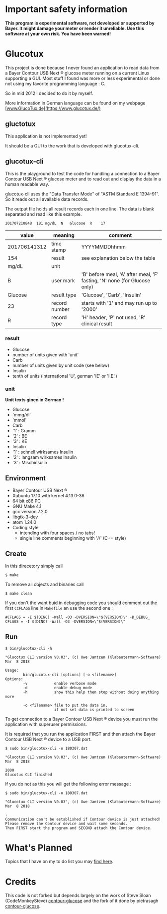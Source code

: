 # Important safety information

**This program is experimental software, not developed or supported by Bayer. It might damage your meter or render it unreliable. Use this software at your own risk. You have been warned!**

# Glucotux
This project is done because I never found an application to read data from a Bayer Contour USB Next &reg; glucose meter running on a current Linux supporting a GUI. Most stuff I found was more or less experimental or done not using my favorite programming language : C.

So in mid 2012 I decided to do it by myself.

More information in German language can be found on my webpage [www.GlucoTux.de](https://www.glucotux.de/)

## gluctotux
This application is not implemented yet!

It should be a GUI to the work that is developed with glucotux-cli.

## glucotux-cli
This is the playground to test the code for handling a connection to a Bayer Contour USB Next &reg; glucose meter and to read out and display the data in a human readable way.

glucotux-cli uses the "Data Transfer Mode" of "ASTM Standard E 1394-91". So it reads out all available data records.

The output file holds all result records each in one line. The data is blank separated and read like this example.
```
201707210848  181 mg/dL  N   Glucose  R    17
```
| **value** | **meaning** | **comment** |
| - | - | - |
|  201706141312 | time stamp | YYYYMMDDhhmm |
| 154 | result | see explanation below the table |
| mg/dL | unit | |
| B | user mark | 'B' before meal, 'A' after meal, 'F' fasting, 'N' none (for Glucose only) |
| Glucose | result type | 'Glucose', 'Carb', 'Insulin' |
| 23 | record number | starts with '1' and may run up to '2000' |
| R | record type | 'H' header, 'P' not used, 'R' clinical result |

### result ###
- Glucose
 - number of units given with 'unit'
- Carb
 - number of units given by unit code (see below)
- Insulin
 - tenth of units (international 'U', german 'IE' or 'I.E.')

### unit ###
**Unit texts ginen in German !**
- Glucose
 - 'mmg/dl'
 - 'mmol'
- Carb
 - '1' : Gramm
 - '2' : BE
 - '3' : KE
- Insulin
 - '1' : schnell wirksames Insulin
 - '2' : langsam wirksames Insulin
 - '3' : Mischinsulin

## Environment
- Bayer Contour USB Next &reg;
- Xubuntu 17.10 with kernel 4.13.0-36
- 64 bit x86 PC
- GNU Make 4.1
- gcc version 7.2.0
- libgtk-3-dev
- atom 1.24.0
- Coding style
  - intending with four spaces / no tabs!
  - single line comments beginning with '//' (C++ style)

## Create
In this direcetory simply call
```
$ make
```
To remove all objects and binaries call
```
$ make clean
```
If you don't the want buid in debugging code you should comment out the first `CCFLAGS` line in `Makefile` an use the second one :
```
#CFLAGS = -I $(DINC) -Wall -O3 -DVERSION=\"$(VERSION)\" -D_DEBUG_
CFLAGS = -I $(DINC) -Wall -O3 -DVERSION=\"$(VERSION)\"
```

## Run
```
$ bin/glucotux-cli -h

"Glucotux CLI version V0.03", (c) Uwe Jantzen (Klabautermann-Software) Mar  8 2018

Usage:
        bin/glucotux-cli [options] [-o <filename>]
Options:
        -v            enable verbose mode
        -d            enable debug mode
        -h            show this help then stop without doing anything more

        -o <filename> file to put the data in,
                      if not set data is printed to screen
```
To get connection to a Bayer Contour USB Next &reg; device you must run the application with superuser permissions.

It is required that you run the application FIRST and then attach the Bayer Contour USB Next &reg; device to a USB port.
```
$ sudo bin/glucotux-cli -o 180307.dat

"Glucotux CLI version V0.03", (c) Uwe Jantzen (Klabautermann-Software) Mar  8 2018

2000
Glucotux CLI finished
```
If you do not  as this you will get the following error message :
```
$ sudo bin/glucotux-cli -o 180307.dat

"Glucotux CLI version V0.03", (c) Uwe Jantzen (Klabautermann-Software) Mar  8 2018

-
Communication can't be established if Contour device is just attached!
Please remove the Contour device and wait some seconds.
Then FIRST start the program and SECOND attach the Contour device.
```
# What's Planned
Topics that I have on my to do list you may [find here](ToDo.md).

# Credits

This code is not forked but depends largely on the work of Steve Sloan
(CodeMonkeySteve) [contour-glucose](https://github.com/CodeMonkeySteve/contour-glucose) and the fork of it done by pietrasagh [contour-glucose](https://github.com/pietrasagh/contour-glucose/tree/contour_plus_one).
